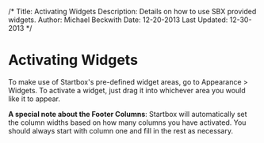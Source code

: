 /*
Title: Activating Widgets
Description: Details on how to use SBX provided widgets.
Author: Michael Beckwith
Date: 12-20-2013
Last Updated: 12-30-2013
 */

# Activating Widgets

To make use of Startbox's pre-defined widget areas, go to Appearance > Widgets. To activate a widget, just drag it into whichever area you would like it to appear.

**A special note about the Footer Columns**: Startbox will automatically set the column widths based on how many columns you have activated. You should always start with column one and fill in the rest as necessary.
